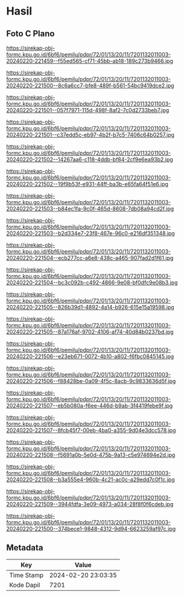 # Hasil

## Foto C Plano

https://sirekap-obj-formc.kpu.go.id/6bf6/pemilu/pdpr/72/01/13/20/11/7201132011003-20240220-221459--f55ed565-cf71-45bb-ab18-189c273b9466.jpg

https://sirekap-obj-formc.kpu.go.id/6bf6/pemilu/pdpr/72/01/13/20/11/7201132011003-20240220-221500--8c6a6cc7-bfe8-489f-b561-54bc9419dce2.jpg

https://sirekap-obj-formc.kpu.go.id/6bf6/pemilu/pdpr/72/01/13/20/11/7201132011003-20240220-221501--057f7971-115d-498f-8af2-7c0d2733beb7.jpg

https://sirekap-obj-formc.kpu.go.id/6bf6/pemilu/pdpr/72/01/13/20/11/7201132011003-20240220-221501--c37edd5c-eb97-4b2f-b7c5-7406c64b0257.jpg

https://sirekap-obj-formc.kpu.go.id/6bf6/pemilu/pdpr/72/01/13/20/11/7201132011003-20240220-221502--14267aa6-c118-4ddb-bf84-2cf9e6ea93b2.jpg

https://sirekap-obj-formc.kpu.go.id/6bf6/pemilu/pdpr/72/01/13/20/11/7201132011003-20240220-221502--19f9b53f-e931-44ff-ba3b-e65fa64f51e6.jpg

https://sirekap-obj-formc.kpu.go.id/6bf6/pemilu/pdpr/72/01/13/20/11/7201132011003-20240220-221503--b84ec1fa-9c0f-465d-8608-7db08a94cd2f.jpg

https://sirekap-obj-formc.kpu.go.id/6bf6/pemilu/pdpr/72/01/13/20/11/7201132011003-20240220-221503--b2d334e7-23f8-467e-96c0-e216df351348.jpg

https://sirekap-obj-formc.kpu.go.id/6bf6/pemilu/pdpr/72/01/13/20/11/7201132011003-20240220-221504--ecb277cc-a6e8-438c-a465-907fad2d1f61.jpg

https://sirekap-obj-formc.kpu.go.id/6bf6/pemilu/pdpr/72/01/13/20/11/7201132011003-20240220-221504--bc3c092b-c492-4866-9e08-bf0dfc9e08b3.jpg

https://sirekap-obj-formc.kpu.go.id/6bf6/pemilu/pdpr/72/01/13/20/11/7201132011003-20240220-221505--826b39d1-4892-4a14-b926-615e15a19598.jpg

https://sirekap-obj-formc.kpu.go.id/6bf6/pemilu/pdpr/72/01/13/20/11/7201132011003-20240220-221505--87a176af-9702-4106-af74-40d84b0237bd.jpg

https://sirekap-obj-formc.kpu.go.id/6bf6/pemilu/pdpr/72/01/13/20/11/7201132011003-20240220-221506--e23eb671-0072-4b10-a802-f6fbc0845145.jpg

https://sirekap-obj-formc.kpu.go.id/6bf6/pemilu/pdpr/72/01/13/20/11/7201132011003-20240220-221506--f88428be-0a09-4f5c-8acb-9c9833636d5f.jpg

https://sirekap-obj-formc.kpu.go.id/6bf6/pemilu/pdpr/72/01/13/20/11/7201132011003-20240220-221507--eb5b080a-f6ee-446d-b9ab-3f4419febe9f.jpg

https://sirekap-obj-formc.kpu.go.id/6bf6/pemilu/pdpr/72/01/13/20/11/7201132011003-20240220-221507--8fcb45f7-00eb-4ba0-a355-9d04e3dcc578.jpg

https://sirekap-obj-formc.kpu.go.id/6bf6/pemilu/pdpr/72/01/13/20/11/7201132011003-20240220-221508--f5691a0b-5e0d-475b-9a13-c5e974694e2d.jpg

https://sirekap-obj-formc.kpu.go.id/6bf6/pemilu/pdpr/72/01/13/20/11/7201132011003-20240220-221508--b3a555e4-960b-4c21-ac0c-a29edd7c0f1c.jpg

https://sirekap-obj-formc.kpu.go.id/6bf6/pemilu/pdpr/72/01/13/20/11/7201132011003-20240220-221509--3944fdfa-3e09-4973-a034-28f8f0f6cdeb.jpg

https://sirekap-obj-formc.kpu.go.id/6bf6/pemilu/pdpr/72/01/13/20/11/7201132011003-20240220-221500--374bece1-9848-4312-9d94-6623259af97c.jpg


## Metadata

| Key        | Value               |
| ---------- | ------------------- |
| Time Stamp | 2024-02-20 23:03:35 |
| Kode Dapil | 7201                |




